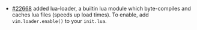  - [#22668](https://github.com/neovim/neovim/pull/22668) added lua-loader, a builtin lua module which byte-compiles and caches lua files (speeds up load times). To enable, add `vim.loader.enable()` to your `init.lua`.
